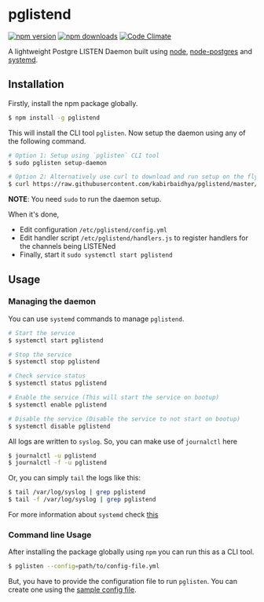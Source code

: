 # pglistend
[![npm version](https://img.shields.io/npm/v/pglistend.svg?style=flat-square)](https://www.npmjs.com/package/pglistend) [![npm downloads](https://img.shields.io/npm/dt/pglistend.svg?style=flat-square)](https://www.npmjs.com/package/pglistend) [![Code Climate](https://img.shields.io/codeclimate/github/kabirbaidhya/pglistend.svg?style=flat-square)](https://codeclimate.com/github/kabirbaidhya/pglistend)

A lightweight Postgre LISTEN Daemon built using [node](https://nodejs.org/en/), [node-postgres](https://github.com/brianc/node-postgres) and [systemd](https://wiki.debian.org/systemd).

## Installation

Firstly, install the npm package globally.

```bash
$ npm install -g pglistend
```
This will install the CLI tool `pglisten`.
Now setup the daemon using any of the following command.

```bash
# Option 1: Setup using `pglisten` CLI tool
$ sudo pglisten setup-daemon

# Option 2: Alternatively use curl to download and run setup on the fly
$ curl https://raw.githubusercontent.com/kabirbaidhya/pglistend/master/setup | sudo python
```
**NOTE**: You need `sudo` to run the daemon setup.

When it's done,
 * Edit configuration `/etc/pglistend/config.yml`
 * Edit handler script `/etc/pglistend/handlers.js` to register handlers for the channels being LISTENed
 * Finally, start it `sudo systemctl start pglistend`

## Usage
### Managing the daemon
You can use `systemd` commands to manage `pglistend`.
```bash
# Start the service
$ systemctl start pglistend

# Stop the service
$ systemctl stop pglistend

# Check service status
$ systemctl status pglistend

# Enable the service (This will start the service on bootup)
$ systemctl enable pglistend

# Disable the service (Disable the service to not start on bootup)
$ systemctl disable pglistend
```

All logs are written to `syslog`.
So, you can make use of `journalctl` here
```bash
$ journalctl -u pglistend
$ journalctl -f -u pglistend
```

Or, you can simply `tail` the logs like this:
```bash
$ tail /var/log/syslog | grep pglistend
$ tail -f /var/log/syslog | grep pglistend
```

For more information about `systemd` check [this](https://wiki.debian.org/systemd#Managing_services_with_systemd)

### Command line Usage
After installing the package globally using `npm` you can run this as a CLI tool.
```bash
$ pglisten --config=path/to/config-file.yml
```
But, you have to provide the configuration file to run `pglisten`. You can create one using the [sample config file](config.yml.sample).
